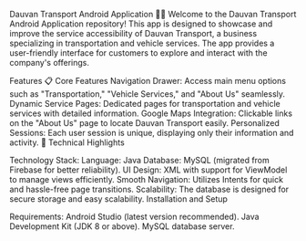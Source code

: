 Dauvan Transport Android Application 🚗📱
Welcome to the Dauvan Transport Android Application repository! This app is designed to showcase and improve the service accessibility of Dauvan Transport, a business specializing in transportation and vehicle services. The app provides a user-friendly interface for customers to explore and interact with the company's offerings.

Features
📋 Core Features
Navigation Drawer: Access main menu options such as "Transportation," "Vehicle Services," and "About Us" seamlessly.
Dynamic Service Pages: Dedicated pages for transportation and vehicle services with detailed information.
Google Maps Integration: Clickable links on the "About Us" page to locate Dauvan Transport easily.
Personalized Sessions: Each user session is unique, displaying only their information and activity.
🔧 Technical Highlights

Technology Stack:
Language: Java
Database: MySQL (migrated from Firebase for better reliability).
UI Design: XML with support for ViewModel to manage views efficiently.
Smooth Navigation: Utilizes Intents for quick and hassle-free page transitions.
Scalability: The database is designed for secure storage and easy scalability.
Installation and Setup

Requirements:
Android Studio (latest version recommended).
Java Development Kit (JDK 8 or above).
MySQL database server.
